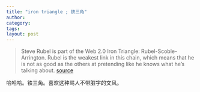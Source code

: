 ```yaml
---
title: "iron triangle ; 铁三角"
author:
category: 
tags: 
layout: post
---
```

<blockquote>

Steve Rubel is part of the Web 2.0 Iron Triangle: Rubel-Scoble-Arrington. Rubel is the weakest link in this chain, which means that he is not as good as the others at pretending like he knows what he’s talking about. <a href="http://feeds.feedburner.com/~r/uncov/~3/134576758/internets-marketing-serious-business">source</a>

</blockquote>

哈哈哈。铁三角。喜欢这种骂人不带脏字的文风。

